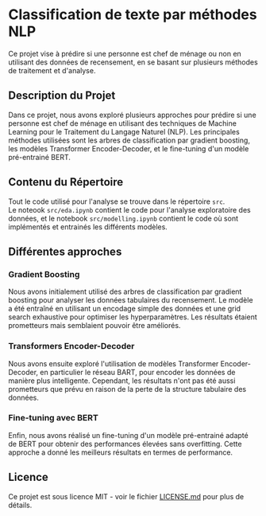 # Classification de texte par méthodes NLP

Ce projet vise à prédire si une personne est chef de ménage ou non en utilisant des données de recensement, en se basant sur plusieurs méthodes de traitement et d'analyse.

## Description du Projet
Dans ce projet, nous avons exploré plusieurs approches pour prédire si une personne est chef de ménage en utilisant des techniques de Machine Learning pour le Traitement du Langage Naturel (NLP). Les principales méthodes utilisées sont les arbres de classification par gradient boosting, les modèles Transformer Encoder-Decoder, et le fine-tuning d'un modèle pré-entrainé BERT.

## Contenu du Répertoire
Tout le code utilisé pour l'analyse se trouve dans le répertoire `src`. <br>
Le noteook `src/eda.ipynb` contient le code pour l'analyse exploratoire des données, et le notebook `src/modelling.ipynb` contient le code où sont implémentés et entrainés les différents modèles.

## Différentes approches
### Gradient Boosting
Nous avons initialement utilisé des arbres de classification par gradient boosting pour analyser les données tabulaires du recensement. Le modèle a été entraîné en utilisant un encodage simple des données et une grid search exhaustive pour optimiser les hyperparamètres. Les résultats étaient prometteurs mais semblaient pouvoir être améliorés.

### Transformers Encoder-Decoder
Nous avons ensuite exploré l'utilisation de modèles Transformer Encoder-Decoder, en particulier le réseau BART, pour encoder les données de manière plus intelligente. Cependant, les résultats n'ont pas été aussi prometteurs que prévu en raison de la perte de la structure tabulaire des données.

### Fine-tuning avec BERT
Enfin, nous avons réalisé un fine-tuning d'un modèle pré-entrainé adapté de BERT pour obtenir des performances élevées sans overfitting. Cette approche a donné les meilleurs résultats en termes de performance.

## Licence

Ce projet est sous licence MIT - voir le fichier [LICENSE.md](LICENSE.md) pour plus de détails.